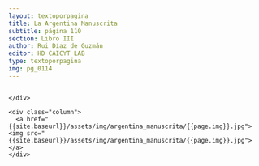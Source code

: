 ```yaml
---
layout: textoporpagina
title: La Argentina Manuscrita
subtitle: página 110
section: Libro III
author: Rui Díaz de Guzmán
editor: HD CAICYT LAB
type: textoporpagina
img: pg_0114
---
```


<div class="row">
    <div class="column">


    </div>

    <div class="column">
      <a href="{{site.baseurl}}/assets/img/argentina_manuscrita/{{page.img}}.jpg"><img src="{{site.baseurl}}/assets/img/argentina_manuscrita/{{page.img}}.jpg"></a>
    </div>
</div>